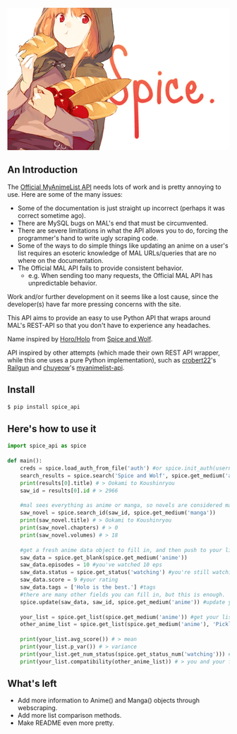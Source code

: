 <p align="center"><img src="rsrc/horo_banner.png"></img></p>

## An Introduction

The [Official MyAnimeList API](http://myanimelist.net/modules.php?go=api) needs lots of work and is pretty annoying to use. Here are some of the many issues:
* Some of the documentation is just straight up incorrect (perhaps it was correct sometime ago).
* There are MySQL bugs on MAL's end that must be circumvented.
* There are severe limitations in what the API allows you to do, forcing the programmer's hand to write ugly scraping code.
* Some of the ways to do simple things like updating an anime on a user's list requires an esoteric knowledge of MAL URLs/queries that are no where on the documentation.
* The Official MAL API fails to provide consistent behavior.
	- e.g. When sending too many requests, the Official MAL API has unpredictable
	behavior.

Work and/or further development on it seems like a lost cause, since the developer(s) have far more pressing concerns with the site.

This API aims to provide an easy to use Python API that wraps around MAL's
REST-API so that you don't have to experience any headaches.

Name inspired by [Horo/Holo](http://myanimelist.net/character/7373/Holo) from [Spice and Wolf](http://myanimelist.net/anime/2966/Ookami_to_Koushinryou?q=Spice%20and%20Wolf).

API inspired by other attempts (which made their own REST API wrapper, while this one uses a pure Python implementation), such as [crobert22](https://github.com/croberts22)'s [Railgun](https://github.com/croberts22/railgun) and [chuyeow](https://github.com/chuyeow)'s [myanimelist-api](https://github.com/chuyeow/myanimelist-api).

## Install

```bash
$ pip install spice_api
```

## Here's how to use it 

```python
import spice_api as spice

def main():
	creds = spice.load_auth_from_file('auth') #or spice.init_auth(username, pw)
	search_results = spice.search('Spice and Wolf', spice.get_medium('anime'))
	print(results[0].title) # > Ookami to Koushinryou
	saw_id = results[0].id # > 2966
	
	#mal sees everything as anime or manga, so novels are considered manga.
	saw_novel = spice.search_id(saw_id, spice.get_medium('manga'))
	print(saw_novel.title) # > Ookami to Koushinryou
	print(saw_novel.chapters) # > 0
	print(saw_novel.volumes) # > 18
	
	#get a fresh anime data object to fill in, and then push to your list
	saw_data = spice.get_blank(spice.get_medium('anime'))
	saw_data.episodes = 10 #you've watched 10 eps
	saw_data.status = spice.get_status('watching') #you're still watching
	saw_data.score = 9 #your rating
	saw_data.tags = ['Holo is the best.'] #tags
	#there are many other fields you can fill in, but this is enough.
	spice.update(saw_data, saw_id, spice.get_medium('anime')) #update your list.

	your_list = spice.get_list(spice.get_medium('anime')) #get your list (no args)
	other_anime_list = spice.get_list(spice.get_medium('anime'), 'Pickleplatter') #someone else's list
	
	print(your_list.avg_score()) # > mean 
	print(your_list.p_var()) # > variance
	print(your_list.get_num_status(spice.get_status_num('watching'))) #number of shows you're watching
	print(your_list.compatibility(other_anime_list)) # > you and your friend's compatibility score

```

## What's left
* Add more information to Anime() and Manga() objects through webscraping.
* Add more list comparison methods.
* Make README even more pretty.
